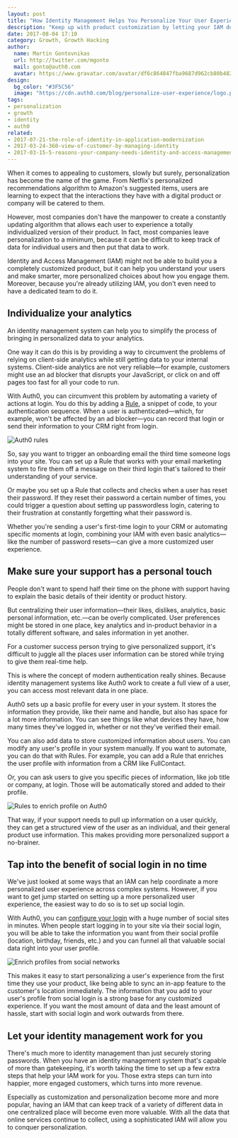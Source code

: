 ```yaml
---
layout: post
title: "How Identity Management Helps You Personalize Your User Experience"
description: "Keep up with product customization by letting your IAM do the heavy lifting"
date: 2017-08-04 17:10
category: Growth, Growth Hacking
author:
  name: Martin Gontovnikas
  url: http://twitter.com/mgonto
  mail: gonto@auth0.com
  avatar: https://www.gravatar.com/avatar/df6c864847fba9687d962cb80b482764??s=60
design:
  bg_color: "#3F5C56"
  image: "https://cdn.auth0.com/blog/personalize-user-experience/logo.png"
tags:
- personalization
- growth
- identity
- auth0
related:
- 2017-07-21-the-role-of-identity-in-application-modernization
- 2017-03-24-360-view-of-customer-by-managing-identity
- 2017-03-15-5-reasons-your-company-needs-identity-and-access-management
---
```


When it comes to appealing to customers, slowly but surely, personalization has become the name of the game. From Netflix's personalized recommendations algorithm to Amazon's suggested items, users are learning to expect that the interactions they have with a digital product or company will be catered to them.

However, most companies don't have the manpower to create a constantly updating algorithm that allows each user to experience a totally individualized version of their product. In fact, most companies leave personalization to a minimum, because it can be difficult to keep track of data for individual users and then put that data to work.

 Identity and Access Management (IAM) might not be able to build you a completely customized product, but it can help you understand your users and make smarter, more personalized choices about how you engage them. Moreover, because you're already utilizing IAM, you don't even need to have a dedicated team to do it.

## Individualize your analytics

An identity management system can help you to simplify the process of bringing in personalized data to your analytics.

One way it can do this is by providing a way to circumvent the problems of relying on client-side analytics while still getting data to your internal systems. Client-side analytics are not very reliable—for example, customers might use an ad blocker that disrupts your JavaScript, or click on and off pages too fast for all your code to run.

With Auth0, you can circumvent this problem by automating a variety of actions at login. You do this by adding a [Rule](https://auth0.com/docs/rules), a snippet of code, to your authentication sequence. When a user is authenticated—which, for example, won't be affected by an ad blocker—you can record that login or send their information to your CRM right from login.

![Auth0 rules](https://cdn.auth0.com/docs/media/articles/rules/flow.png)

So, say you want to trigger an onboarding email the third time someone logs into your site. You can set up a Rule that works with your email marketing system to fire them off a message on their third login that's tailored to their understanding of your service.

Or maybe you set up a Rule that collects and checks when a user has reset their password. If they reset their password a  certain number of times, you could trigger a question about setting up passwordless login, catering to their frustration at constantly forgetting what their password is.

Whether you're sending a user's first-time login to your CRM or automating specific moments at login, combining your IAM with even basic analytics—like the number of password resets—can give a more customized user experience.  

## Make sure your support has a personal touch

People don't want to spend half their time on the phone with support having to explain the basic details of their identity or product history.  

But centralizing their user information—their likes, dislikes, analytics, basic personal information, etc.—can be overly complicated. User preferences might be stored in one place, key analytics and in-product behavior in a totally different software, and sales information in yet another.

For a customer success person trying to give personalized support, it's difficult to juggle all the places user information can be stored while trying to give them real-time help.

This is where the concept of modern authentication really shines. Because identity management systems like Auth0 work to create a full view of a user, you can access most relevant data in one place.

Auth0 sets up a basic profile for every user in your system. It stores the information they provide, like their name and handle, but also has space for a lot more information. You can see things like what devices they have, how many times they've logged in, whether or not they've verified their email.

You can also add data to store customized information about users. You can modify any user's profile in your system manually. If you want to automate, you can do that with Rules. For example, you can add a Rule that enriches the user profile with information from a CRM like FullContact.

Or, you can ask users to give you specific pieces of information, like job title or company, at login. Those will be automatically stored and added to their profile.

![Rules to enrich profile on Auth0](https://cdn.auth0.com/blog/personalize-user-experience/auth0-enrich-profile-rules.png)

That way, if your support needs to pull up information on a user quickly, they can get a structured view of the user as an individual, and their general product use information. This makes providing more personalized support a no-brainer.

## Tap into the benefit of social login in no time

We've just looked at some ways that an IAM can help coordinate a more personalized user experience across complex systems. However, if you want to get jump started on setting up a more personalized user experience, the easiest way to do so is to set up social login.

With Auth0, you can [configure your login](https://auth0.com/docs/identityproviders) with a huge number of social sites in minutes. When people start logging in to your site via their social login, you will be able to take the information you want from their social profile (location, birthday, friends, etc.) and you can funnel all that valuable social data right into your user profile.

![Enrich profiles from social networks](https://cdn.auth0.com/blog/personalize-user-experience/enrich-from-social.png)

This makes it easy to start personalizing a user's experience from the first time they use your product, like being able to sync an in-app feature to the customer's location immediately. The information that you add to your user's profile from social login is a strong base for any customized experience. If you want the most amount of data and the least amount of hassle, start with social login and work outwards from there.

## Let your identity management work for you

There's much more to identity management than just securely storing passwords. When you have an identity management system that's capable of more than gatekeeping, it's worth taking the time to set up a few extra steps that help your IAM work for you. Those extra steps can turn into happier, more engaged customers, which turns into more revenue.

Especially as customization and personalization become more and more popular, having an IAM that can keep track of a variety of different data in one centralized place will become even more valuable. With all the data that online services continue to collect, using a sophisticated IAM will allow you to conquer personalization.
